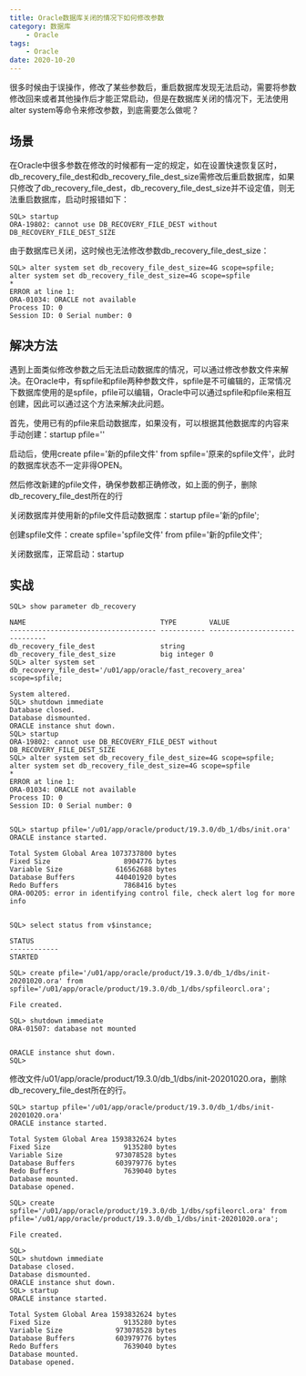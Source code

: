 ```yaml
---
title: Oracle数据库关闭的情况下如何修改参数
category: 数据库
	- Oracle
tags:
	- Oracle
date: 2020-10-20
---
```


很多时候由于误操作，修改了某些参数后，重启数据库发现无法启动，需要将参数修改回来或者其他操作后才能正常启动，但是在数据库关闭的情况下，无法使用alter system等命令来修改参数，到底需要怎么做呢？

<!--more-->

## 场景

在Oracle中很多参数在修改的时候都有一定的规定，如在设置快速恢复区时，db_recovery_file_dest和db_recovery_file_dest_size需修改后重启数据库，如果只修改了db_recovery_file_dest，db_recovery_file_dest_size并不设定值，则无法重启数据库，启动时报错如下：

```
SQL> startup 
ORA-19802: cannot use DB_RECOVERY_FILE_DEST without DB_RECOVERY_FILE_DEST_SIZE
```

由于数据库已关闭，这时候也无法修改参数db_recovery_file_dest_size：

```
SQL> alter system set db_recovery_file_dest_size=4G scope=spfile;
alter system set db_recovery_file_dest_size=4G scope=spfile
*
ERROR at line 1:
ORA-01034: ORACLE not available
Process ID: 0
Session ID: 0 Serial number: 0
```

## 解决方法

遇到上面类似修改参数之后无法启动数据库的情况，可以通过修改参数文件来解决。在Oracle中，有spfile和pfile两种参数文件，spfile是不可编辑的，正常情况下数据库使用的是spfile，pfile可以编辑，Oracle中可以通过spfile和pfile来相互创建，因此可以通过这个方法来解决此问题。

首先，使用已有的pfile来启动数据库，如果没有，可以根据其他数据库的内容来手动创建：startup pfile=''

启动后，使用create pfile='新的pfile文件' from spfile='原来的spfile文件'，此时的数据库状态不一定非得OPEN。

然后修改新建的pfile文件，确保参数都正确修改，如上面的例子，删除db_recovery_file_dest所在的行

关闭数据库并使用新的pfile文件启动数据库：startup pfile='新的pfile';

创建spfile文件：create spfile='spfile文件' from pfile='新的pfile文件';

关闭数据库，正常启动：startup

## 实战

```
SQL> show parameter db_recovery            

NAME                                 TYPE        VALUE
------------------------------------ ----------- ------------------------------
db_recovery_file_dest                string
db_recovery_file_dest_size           big integer 0
SQL> alter system set db_recovery_file_dest='/u01/app/oracle/fast_recovery_area' scope=spfile;

System altered.
SQL> shutdown immediate
Database closed.
Database dismounted.
ORACLE instance shut down.
SQL> startup 
ORA-19802: cannot use DB_RECOVERY_FILE_DEST without DB_RECOVERY_FILE_DEST_SIZE
SQL> alter system set db_recovery_file_dest_size=4G scope=spfile;
alter system set db_recovery_file_dest_size=4G scope=spfile
*
ERROR at line 1:
ORA-01034: ORACLE not available
Process ID: 0
Session ID: 0 Serial number: 0


SQL> startup pfile='/u01/app/oracle/product/19.3.0/db_1/dbs/init.ora'
ORACLE instance started.

Total System Global Area 1073737800 bytes
Fixed Size                  8904776 bytes
Variable Size             616562688 bytes
Database Buffers          440401920 bytes
Redo Buffers                7868416 bytes
ORA-00205: error in identifying control file, check alert log for more info


SQL> select status from v$instance;

STATUS
------------
STARTED

SQL> create pfile='/u01/app/oracle/product/19.3.0/db_1/dbs/init-20201020.ora' from spfile='/u01/app/oracle/product/19.3.0/db_1/dbs/spfileorcl.ora';

File created.

SQL> shutdown immediate 
ORA-01507: database not mounted


ORACLE instance shut down.
SQL> 
```

修改文件/u01/app/oracle/product/19.3.0/db_1/dbs/init-20201020.ora，删除db_recovery_file_dest所在的行。

```
SQL> startup pfile='/u01/app/oracle/product/19.3.0/db_1/dbs/init-20201020.ora'
ORACLE instance started.

Total System Global Area 1593832624 bytes
Fixed Size                  9135280 bytes
Variable Size             973078528 bytes
Database Buffers          603979776 bytes
Redo Buffers                7639040 bytes
Database mounted.
Database opened.

SQL> create spfile='/u01/app/oracle/product/19.3.0/db_1/dbs/spfileorcl.ora' from pfile='/u01/app/oracle/product/19.3.0/db_1/dbs/init-20201020.ora';

File created.

SQL> 
SQL> shutdown immediate 
Database closed.
Database dismounted.
ORACLE instance shut down.
SQL> startup 
ORACLE instance started.

Total System Global Area 1593832624 bytes
Fixed Size                  9135280 bytes
Variable Size             973078528 bytes
Database Buffers          603979776 bytes
Redo Buffers                7639040 bytes
Database mounted.
Database opened.
```

